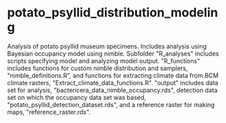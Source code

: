 # potato_psyllid_distribution_modeling
Analysis of potato psyllid museum specimens.
Includes analysis using Bayesian occupancy model using nimble.
Subfolder "R_analyses" includes scripts specifying model and analyzing model output.
"R_functions" includes functions for custom nimble distribution and samplers, "nimble_definitions.R", and functions for extracting climate data from BCM climate rasters, "Extract_climate_data_functions.R".
"output" includes data set for analysis, "bactericera_data_nimble_occupancy.rds", detection data set on which the occupancy data set was based, "potato_psyllid_detection_dataset.rds", and a reference raster for making maps, "reference_raster.rds".

